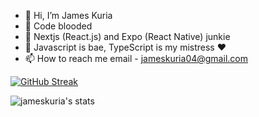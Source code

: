 - 👋 Hi, I’m James Kuria
- 👀 Code blooded
- 🌱 Nextjs (React.js) and Expo (React Native) junkie 
- 💞️ Javascript is bae, TypeScript is my mistress ❤️
- 📫 How to reach me email - jameskuria04@gmail.com


[![GitHub Streak](https://streak-stats.demolab.com?user=jameskuria&theme=react&hide_border=true&exclude_days=Sat&sideNums=EB5454&background=81%2C94379A%2C2E58B6)](https://git.io/streak-stats)

![jameskuria's stats](https://github-readme-stats.vercel.app/api?username=jameskuria)
<!--- ![jameskuria's trophies](https://github-profile-trophy.vercel.app/?username=jameskuria) --->
<!--- ![Typescript love](https://media.tenor.com/m-MS3l7pLAUAAAAC/typescript-script.gif) --->



<!---
JAMESKURIA/JAMESKURIA is a ✨ special ✨ repository because its `README.md` (this file) appears on your GitHub profile.
You can click the Preview link to take a look at your changes.
--->
